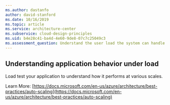 ```yaml
---
ms.author: dastanfo
author: david-stanford
ms.date: 10/16/2019
ms.topic: article
ms.service: architecture-center
ms.subservice: cloud-design-principles
ms.uid: b4e28c41-ba4d-4e60-9de8-07c7c25049c3
ms.assessment_question: Understand the user load the system can handle
---
```

## Understanding application behavior under load

Load test your application to understand how it performs at various scales.

Learn More: [https://docs.microsoft.com/en-us/azure/architecture/best-practices/auto-scaling](https://docs.microsoft.com/en-us/azure/architecture/best-practices/auto-scaling)
